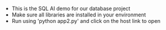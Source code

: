 - This is the SQL AI demo for our database project
- Make sure all libraries are installed in your environment
- Run using 'python app2.py' and click on the host link to open 
